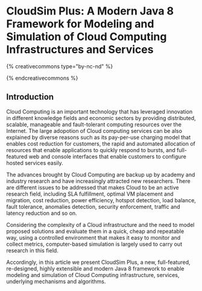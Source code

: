 # CloudSim Plus: A Modern Java 8 Framework for Modeling and Simulation of Cloud Computing Infrastructures and Services

{% creativecommons type="by-nc-nd" %}

{% endcreativecommons %}

## Introduction

Cloud Computing is an important technology that has leveraged innovation in different knowledge fields and economic sectors by providing distributed, scalable, manageable and fault-tolerant computing resources over the Internet. The large adopotion of Cloud computing services can be also explained by diverse reasons such as its pay-per-use charging model that enables cost reduction for customers, the rapid and automated allocation of resources that enable applications to quickly respond to bursts, and full-featured web and console interfaces that enable customers to configure hosted services easily.

The advances brought by Cloud Computing are backup up by academy and industry research and have increasingly attracted new researchers. There are different issues to be addressed that makes Cloud to be an active research field, including SLA fulfillment,  optimal VM placement and migration, cost reduction, power efficiency, hotspot detection, load balance, fault tolerance, anomalies detection, security enforcement, traffic and latency reduction and so on.

Considering the complexity of a Cloud infrastructure and the need to model proposed solutions and evaluate them in a quick, cheap and repeatable way, using a controlled environment that makes it easy to monitor and collect metrics, computer-based simulation is largely used to carry out research in this field.

Accordingly, in this article we present CloudSim Plus, a new, full-featured, re-designed, highly extensible and modern Java 8 framework to enable modeling and simulation of Cloud Computing infrastructure, services, underlying mechanisms and algorithms.

